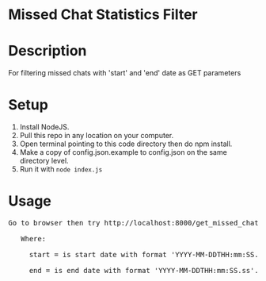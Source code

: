 Missed Chat Statistics Filter
========================

# Description
For filtering missed chats with 'start' and 'end' date as GET parameters

# Setup
1. Install NodeJS.
2. Pull this repo in any location on your computer.
3. Open terminal pointing to this code directory then do npm install.
4. Make a copy of config.json.example to config.json on the same directory level.
5. Run it with `node index.js`

# Usage
<pre>
Go to browser then try http://localhost:8000/get_missed_chats?start=start-date&end=end-date<br/>
   Where:<br/>
     start = is start date with format 'YYYY-MM-DDTHH:mm:SS.ss'. Index 0 of query response by default<br/>
     end = is end date with format 'YYYY-MM-DDTHH:mm:SS.ss'. Last index of query response by default<br/>
</pre>